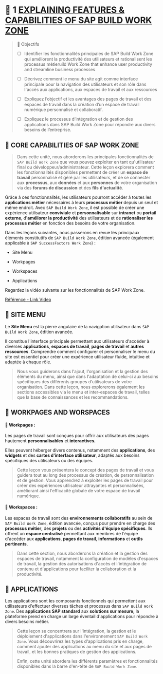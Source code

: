 # 🌸 1 [EXPLAINING FEATURES & CAPABILITIES OF SAP BUILD WORK ZONE](https://learning.sap.com/learning-journeys/designing-sap-build-work-zone/explaining-features-and-capabilities-of-sap-build-work-zone)

> 🌺 Objectifs
>
> - [ ] Identifier les fonctionnalités principales de SAP Build Work Zone qui améliorent la productivité des utilisateurs et rationalisent les processus métieruild Work Zone that enhance user productivity and streamline business processes
>
> - [ ] Décrivez comment le menu du site agit comme interface principale pour la navigation des utilisateurs et son rôle dans l'accès aux applications, aux espaces de travail et aux ressources
>
> - [ ] Expliquez l’objectif et les avantages des pages de travail et des espaces de travail dans la création d’un espace de travail numérique personnalisé et collaboratif.
>
> - [ ] Expliquez le processus d’intégration et de gestion des applications dans SAP Build Work Zone pour répondre aux divers besoins de l’entreprise.

## 🌸 CORE CAPABILITIES OF SAP WORK ZONE

> Dans cette unité, nous aborderons les principales fonctionnalités de `SAP Build Work Zone` que vous pouvez exploiter en tant qu'utilisateur final ou développeur/administrateur. Cette leçon explorera comment les fonctionnalités disponibles permettent de créer un **espace de travail** personnalisé et géré par les utilisateurs, et de se connecter aux **processus**, aux **données** et aux **personnes** de votre organisation via des **forums de discussion** et des **fils d'actualité**.

Grâce à ces fonctionnalités, les utilisateurs pourront accéder à toutes les **applications métier** nécessaires à leurs **processus métier** depuis un seul et même endroit. Avec `SAP Build Work Zone`, il est possible de créer une expérience utilisateur **conviviale** et **personnalisable** sur **intranet** ou **portail externe**, d'**améliorer la productivité** des utilisateurs et de **rationaliser les processus métier** en fonction des besoins de votre organisation.

Dans les leçons suivantes, nous passerons en revue les principaux éléments constitutifs de `SAP Build Work Zone`, édition avancée (également applicable à `SAP SuccessFactors Work Zone`) :

- Site Menu

- Workpages

- Workspaces

- Applications

Regardez la vidéo suivante sur les fonctionnalités de SAP Work Zone.

[Référence - Link Video](https://learning.sap.com/learning-journeys/designing-sap-build-work-zone/explaining-features-and-capabilities-of-sap-build-work-zone)

## 🌸 SITE MENU

Le **Site Menu** est la pierre angulaire de la navigation utilisateur dans `SAP Build Work Zone`, édition avancée.

Il constitue l'interface principale permettant aux utilisateurs d'accéder à diverses **applications**, **espaces de travail**, **pages de travail** et **autres ressources**. Comprendre comment configurer et personnaliser le menu du site est essentiel pour créer une expérience utilisateur fluide, intuitive et adaptée à chaque rôle.

> Nous vous guiderons dans l'ajout, l'organisation et la gestion des éléments du menu, ainsi que dans l'adaptation de celui-ci aux besoins spécifiques des différents groupes d'utilisateurs de votre organisation. Dans cette leçon, nous explorerons également les sections accessibles via le menu et inter-espaces de travail, telles que la base de connaissances et les recommandations.

## 🌸 WORKPAGES AND WORSPACES

#### 💮 **Workpages** :

Les pages de travail sont conçues pour offrir aux utilisateurs des pages hautement **personnalisables** et **interactives**.

Elles peuvent héberger divers contenus, notamment des **applications**, des **widgets** et des **cartes d'interface utilisateur**, adaptés aux besoins spécifiques des utilisateurs ou des équipes.

> Cette leçon vous présentera le concept des pages de travail et vous guidera tout au long des processus de création, de personnalisation et de gestion. Vous apprendrez à exploiter les pages de travail pour créer des expériences utilisateur attrayantes et personnalisées, améliorant ainsi l'efficacité globale de votre espace de travail numérique.

#### 💮 **Workspaces** :

Les espaces de travail sont des **environnements collaboratifs** au sein de `SAP Build Work Zone`, édition avancée, conçus pour prendre en charge des **processus métier**, des **projets** ou des **activités d'équipe spécifiques**. Ils offrent un **espace centralisé** permettant aux membres de l'équipe d'accéder aux **applications**, **pages de travail**, **informations** et **outils pertinents**.

> Dans cette section, nous aborderons la création et la gestion des espaces de travail, notamment la configuration de modèles d'espaces de travail, la gestion des autorisations d'accès et l'intégration de contenu et d'applications pour faciliter la collaboration et la productivité.

## 🌸 APPLICATIONS

Les applications sont les composants fonctionnels qui permettent aux utilisateurs d'effectuer diverses tâches et processus dans `SAP Build Work Zone`. Des **applications SAP standard** aux **solutions sur mesure**, la plateforme prend en charge un large éventail d'applications pour répondre à divers besoins métier.

> Cette leçon se concentrera sur l'intégration, la gestion et le déploiement d'applications dans l'environnement `SAP Build Work Zone`. Vous découvrirez les types d'applications pris en charge, comment ajouter des applications au menu du site et aux pages de travail, et les bonnes pratiques de gestion des applications.
>
> Enfin, cette unité abordera les différents paramètres et fonctionnalités disponibles dans la barre d'en-tête de `SAP Build Work Zone`.
